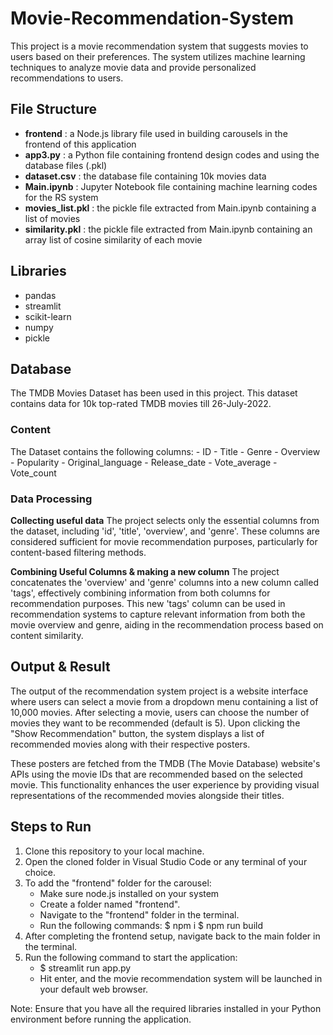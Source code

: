 # Movie-Recommendation-System

This project is a movie recommendation system that suggests movies to users based on their preferences. The system utilizes machine learning techniques to analyze movie data and provide personalized recommendations to users.

## File Structure

- **frontend** : a Node.js library file used in building carousels in the frontend of this application
- **app3.py** : a Python file containing frontend design codes and using the database files (.pkl)
- **dataset.csv** : the database file containing 10k movies data
- **Main.ipynb** : Jupyter Notebook file containing machine learning codes for the RS system
- **movies_list.pkl** : the pickle file extracted from Main.ipynb containing a list of movies
- **similarity.pkl** : the pickle file extracted from Main.ipynb containing an array list of cosine similarity of each movie

## Libraries
  - pandas
  - streamlit
  - scikit-learn
  - numpy
  - pickle

## Database
The TMDB Movies Dataset has been used in this project. This dataset contains data for 10k top-rated TMDB movies till 26-July-2022.

   ### Content
   The Dataset contains the following columns:
      - ID
      - Title
      - Genre
      - Overview
      - Popularity
      - Original_language
      - Release_date
      - Vote_average
      - Vote_count

  ### Data Processing
  **Collecting useful data**
    The project selects only the essential columns from the dataset, including 'id', 'title', 'overview', and 'genre'. These columns are considered sufficient for movie recommendation purposes, particularly for content-based filtering methods.

  **Combining Useful Columns & making a new column**
    The project concatenates the 'overview' and 'genre' columns into a new column called 'tags', effectively combining information from both columns for recommendation purposes. This new 'tags' column can be used in recommendation systems to capture relevant information from both the movie overview and genre, aiding in the recommendation process based on content similarity.

## Output & Result
The output of the recommendation system project is a website interface where users can select a movie from a dropdown menu containing a list of 10,000 movies. After selecting a movie, users can choose the number of movies they want to be recommended (default is 5). Upon clicking the "Show Recommendation" button, the system displays a list of recommended movies along with their respective posters.

These posters are fetched from the TMDB (The Movie Database) website's APIs using the movie IDs that are recommended based on the selected movie. This functionality enhances the user experience by providing visual representations of the recommended movies alongside their titles.


## Steps to Run
1. Clone this repository to your local machine.
2. Open the cloned folder in Visual Studio Code or any terminal of your choice.
3. To add the "frontend" folder for the carousel:
    - Make sure node.js installed on your system
    - Create a folder named "frontend".
    - Navigate to the "frontend" folder in the terminal.
    - Run the following commands:
        $ npm i
        $ npm run build
4. After completing the frontend setup, navigate back to the main folder in the terminal.
5. Run the following command to start the application:
    - $ streamlit run app.py
    - Hit enter, and the movie recommendation system will be launched in your default web browser.

Note: Ensure that you have all the required libraries installed in your Python environment before running the application.
